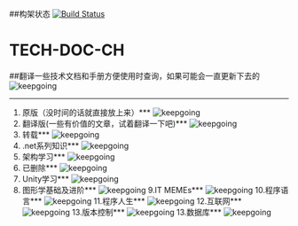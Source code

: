 ##构架状态
[![Build Status](https://travis-ci.org/megatontech/TECH-DOC-CH.svg?branch=master)](https://travis-ci.org/megatontech/TECH-DOC-CH)
# TECH-DOC-CH
##翻译一些技术文档和手册方便使用时查询，如果可能会一直更新下去的
![keepgoing](https://github.com/megatontech/TECH-DOC-CH/blob/master/%E5%9B%BE%E7%89%87/trying.png)
***
1. 原版（没时间的话就直接放上来）***
![keepgoing](https://github.com/megatontech/TECH-DOC-CH/blob/master/ITMEME/1461274284091.gif)
2. 翻译版(一些有价值的文章，试着翻译一下吧)***
![keepgoing](https://github.com/megatontech/TECH-DOC-CH/blob/master/%E5%9B%BE%E7%89%87/12612881707186780.jpg)
3. 转载***
![keepgoing](https://github.com/megatontech/TECH-DOC-CH/blob/master/ITMEME/1460401578164.jpg)
4. .net系列知识***
![keepgoing](https://github.com/megatontech/TECH-DOC-CH/blob/master/ITMEME/1436920493099.png)
5. 架构学习***
![keepgoing](https://github.com/megatontech/TECH-DOC-CH/blob/master/%E5%9B%BE%E7%89%87/20151116223235.jpg)
6. 已删除***
![keepgoing](https://github.com/megatontech/TECH-DOC-CH/blob/master/%E5%9B%BE%E7%89%87/lvba.png)
7. Unity学习***
![keepgoing](https://github.com/megatontech/TECH-DOC-CH/blob/master/%E5%9B%BE%E7%89%87/1426086416097.gif)
8. 图形学基础及进阶***
 ![keepgoing](https://github.com/megatontech/TECH-DOC-CH/blob/master/%E5%9B%BE%E7%89%87/1452592647628.gif)
9.IT MEMEs***
 ![keepgoing](https://github.com/megatontech/TECH-DOC-CH/blob/master/ITMEME/1461817206155.jpg)
10.程序语言***
 ![keepgoing](https://github.com/megatontech/TECH-DOC-CH/blob/master/%E5%9B%BE%E7%89%87/7d6fa52d-4b2f-4332-b8b3-abb218a1580a.png)
11.程序人生***
 ![keepgoing](https://github.com/megatontech/TECH-DOC-CH/blob/master/%E5%9B%BE%E7%89%87/Logo.gif)
12.互联网***
 ![keepgoing](https://github.com/megatontech/TECH-DOC-CH/blob/master/%E5%9B%BE%E7%89%87/1450913793634.jpg)
13.版本控制***
 ![keepgoing](https://github.com/megatontech/TECH-DOC-CH/blob/master/%E5%9B%BE%E7%89%87/1426086416097.gif)
13.数据库***
 ![keepgoing](https://github.com/megatontech/TECH-DOC-CH/blob/master/%E5%9B%BE%E7%89%87/howtolearnmysql.jpg)

